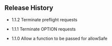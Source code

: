 ## Release History

* 1.1.2 Terminate preflight requests

* 1.1.1 Terminate OPTION requests

* 1.1.0 Allow a function to be passed for allowSafe
